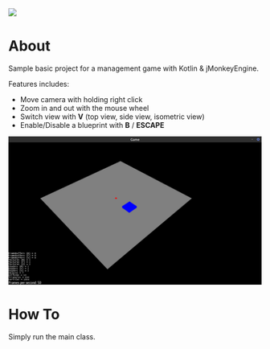<a href="https://paypal.me/benckx/2">
<img src="https://img.shields.io/badge/Donate-PayPal-green.svg"/>
</a>

# About

Sample basic project for a management game with Kotlin & jMonkeyEngine.

Features includes:
* Move camera with holding right click
* Zoom in and out with the mouse wheel
* Switch view with **V** (top view, side view, isometric view)
* Enable/Disable a blueprint with **B** / **ESCAPE**   

![](images/screen.png)

# How To
Simply run the main class.